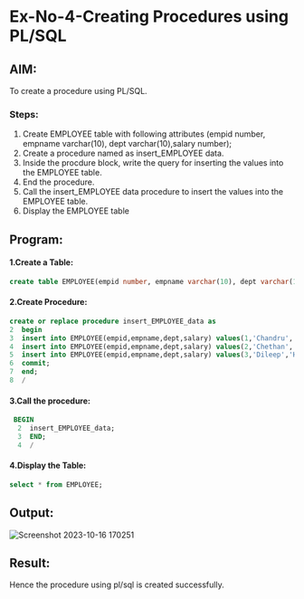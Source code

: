 # Ex-No-4-Creating Procedures using PL/SQL

## AIM: 
To create a procedure using PL/SQL.

### Steps:
1. Create EMPLOYEE table with following attributes (empid number, empname varchar(10), dept varchar(10),salary number);
2. Create a procedure named as insert_EMPLOYEE data.
3. Inside the procdure block, write the query for inserting the values into the EMPLOYEE table.
4. End the procedure.
5. Call the insert_EMPLOYEE data procedure to insert the values into the EMPLOYEE table.
6. Display the EMPLOYEE table

## Program:
#### 1.Create a Table:
```sql
create table EMPLOYEE(empid number, empname varchar(10), dept varchar(10), salary number);
```
#### 2.Create Procedure:
```sql
create or replace procedure insert_EMPLOYEE_data as
2  begin
3  insert into EMPLOYEE(empid,empname,dept,salary) values(1,'Chandru','HR',70000);
4  insert into EMPLOYEE(empid,empname,dept,salary) values(2,'Chethan','MD',95000);
5  insert into EMPLOYEE(empid,empname,dept,salary) values(3,'Dileep','HR',80000);
6  commit;
7  end;
8  /
```
#### 3.Call the procedure:
```sql
 BEGIN
  2  insert_EMPLOYEE_data;
  3  END;
  4  /
```
#### 4.Display the Table:
```sql
select * from EMPLOYEE;
```
## Output:
![Screenshot 2023-10-16 170251](https://github.com/Gchethankumar/Ex-No-4-Creating-Procedures-using-PL-SQL/assets/118348224/e092f50e-42dd-4f5f-ad34-d3edf3ca3491)


## Result:
Hence the procedure using pl/sql is created successfully.
